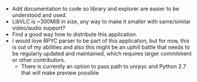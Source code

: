 - Add documentation to code so library and explorer are easier to be understood and used.
- LibVLC is ~300MiB in size, any way to make it smaller with same/similar video/audio support?
- Find a good way how to distribute this application.
- I would love RPYC parser to be part of this application, but for now, this is out of my abilities and also this might be an uphill battle that needs to be regularly updated and maintained, which requires larger commitment or other contributors.
  - There is currently an option to pass path to unrpyc and Python 2.7 that will make preview possible
